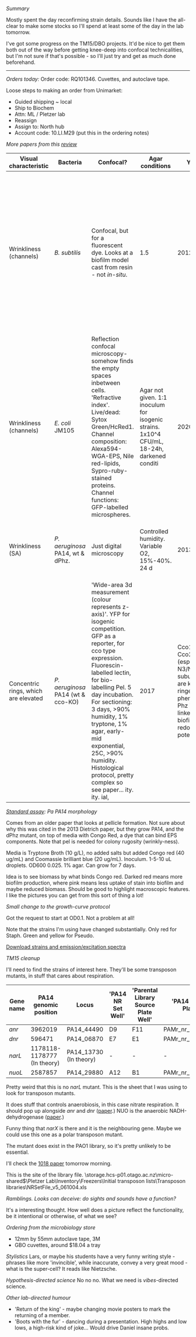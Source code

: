 *Summary*

Mostly spent the day reconfirming strain details. Sounds like I have the all-clear to make some stocks so I'll spend at least some of the day in the lab tomorrow.

I've got some progress on the TM15/DBO projects. It'd be nice to get them both out of the way before getting knee-deep into confocal technicalities, but I'm not sure if that's possible - so I'll just try and get as much done beforehand.

---

*Orders today:*
Order code: RQ101346. Cuvettes, and autoclave tape.

Loose steps to making an order from Unimarket:
- Guided shipping ~ local
- Ship to Biochem
- Attn: ML / Pletzer lab
- Reassign
- Assign to: North hub
- Account code: 10.LI.M29 (put this in the ordering notes)

*More papers from this [review](https://pmc.ncbi.nlm.nih.gov/articles/PMC9748781/#RSOB220194C3)*

| Visual characteristic                | Bacteria                           | Confocal?                                                                                                                                                                                                                                                             | Agar conditions                                                                                                                                                                    | Year | Mechanism                                                                                                                             | Measurements                                                                                                                                                                                                                                                  | Comments                                                                                                                                                                                                                                                                                                                                                  |
| ------------------------------------ | ---------------------------------- | --------------------------------------------------------------------------------------------------------------------------------------------------------------------------------------------------------------------------------------------------------------------- | ------------------------------------------------------------------------------------------------------------------------------------------------------------------------------- | ---- | ------------------------------------------------------------------------------------------------------------------------------------- | ------------------------------------------------------------------------------------------------------------------------------------------------------------------------------------------------------------------------------------------------------------- | --------------------------------------------------------------------------------------------------------------------------------------------------------------------------------------------------------------------------------------------------------------------------------------------------------------------------------------------------------- |
| Wrinkliness (channels)               | *B. subtilis*                      | Confocal, but for a fluorescent dye. Looks at a biofilm model cast from resin - not *in-situ*.                                                                                                                                                                        | 1.5                                                                                                                                                                                | 2012 | Observational                                                                                                                         | Channel diameter (height-channel ~ height-biofilm). Surface temperature. Fluid velocimetry. Biofilm evaporation (cool technique. They used a bunch of salts that they expect to get saturated, at the base of the incubation box.)                            | Talks about nutrient transport, where diffusion is critical. Can cells make aqueducts, to move foods? Height is limited by nutrient-diffusion. Pressure drop in channels is enough to suck in nutrients, the drive for this is water evaporating.                                                                                                         |
| Wrinkliness (channels)               | *E. coli* JM105                    | Reflection confocal microscopy- somehow finds the empty spaces inbetween cells. 'Refractive index'. Live/dead: Sytox Green/HcRed1. Channel composition: Alexa594-WGA-EPS, Nile red-lipids, Sypro-ruby-stained proteins. Channel functions: GFP-labelled microspheres. | Agar not given. 1:1 inoculum for isogenic strains. 1x10^4 CFU/mL, 18-24h, darkened conditi                                                                                         | 2020 | Observational                                                                                                                         | By-eye                                                                                                                                                                                                                                                        | The funniest  paper to date lol. They test spatial-arrangement/channel importance, by mixing up the whole biofilm then replating. It's kind of insane but also *so smart*. Would love to try something like this... Could we use like in-diffusible antibiotics, to grow the channels? They say that nutrients *don't* enter biofilms by diffusion alone. |
| Wrinkliness (SA)                     | *P. aeruginosa* PA14, wt & dPhz.   | Just digital microscopy                                                                                                                                                                                                                                               | Controlled humidity. Variable O2, 15%-40%. 24 d                                                                                                                                    | 2013 | Background: Wrinkles form when phz is disrupted, which lets more O2 deeper into the bacterial colony. Increases with reduction in O2. | Observational. O2 concentration, wrinkle height & wrinkle width.                                                                                                                                                                                              | Dietrich again, looks like he cares about how morphology~metabolism. In this case more about access to O2. Do they use Coomasie Blue and Congo Red, a couple of dyes to profile redox?                                                                                                                                                                    |
| Concentric rings, which are elevated | *P. aeruginosa* PA14 (wt & cco-KO) | 'Wide-area 3d measurement (colour represents z-axis)'. YFP for isogenic competition. GFP as a reporter, for cco type expression. Fluorescin-labelled lectin, for bio-labelling Pel.                                                                      5 day incubation. For sectioning: 3 days, >90% humidity, 1% tryptone, 1% agar, early-mid exponential, 25C, >90% humidity. Histological protocol, pretty complex so see paper... ity.  ity.  ial,  | 2017 | Cco1 and Cco2 (especially N3/N4 subunits) are key for ringed phenotype. Phz is linked to biofilm redox potential.                     | Congo red assay for filamentation/biomass. TTC for N4's contribution, to redox. Isoform competition, using YFP as indicator. Looks at reporting GFP, with depth in biofilm cross-section. Redox potential, that was rebalanced with KNO3 (potassium nitrate). | *Pa* has 5 terminal oxidases: bo3/Cyo, bd/CIO (cyanide-insensitive), aa3/cox, cbb3/cco1, cbb3-2/cco2 (all terminal oxidases). Isoform competition: neat wee assay for finding when genes are more important for fitness. More matrix production, as a result of electron acceptor limitation.                                                             |


*[Standard assay](https://pubmed.ncbi.nlm.nih.gov/14731271/): Pa PA14 morphology*

Comes from an older paper that looks at pellicle formation. Not sure about why this was cited in the 2013 Dietrich paper, but they grow PA14, and the dPhz mutant, on top of media with Congo Red, a dye that can bind EPS components. Note that pel is needed for colony rugosity (wrinkly-ness).

Media is Tryptone Broth (10 g/L), no added salts but added Congo red (40 ug/mL) and Coomassie brilliant blue (20 ug/mL). Inoculum. 1-5-10 uL droplets. OD600 0.025. 1% agar. Can grow for 7 days.

Idea is to see biomass by what binds Congo red. Darked red means more biofilm production, where pink means less uptake of stain into biofilm and maybe reduced biomass. Should be good to highlight macroscopic features. I like the pictures you can get from this sort of thing a lot!

*Small change to the growth-curve protocol*

Got the request to start at OD0.1. Not a problem at all!

Note that the strains I'm using have changed substantially. Only red for Staph. Green and yellow for Pseudo.

[Download strains and emission/excitation spectra](https://github.com/marklemzin/marks-masters/raw/main/experimental-setup/12.03%20strains-for-growth-curves.xlsx)

*TM15 cleanup*

I'll need to find the strains of interest here. They'll be some transposon mutants, in stuff that cares about respiration.

| Gene name | PA14 genomic position       | Locus                  | 'PA14 NR Set Well' | 'Parental Library Source Plate Well' | 'PA14 NR Set Plate' |
| --------- | --------------------------- | ---------------------- | ------------------ | ------------------------------------ | ------------------- |
| *anr*     | 3962019                     | PA14_44490             | D9                 | F11                                  | PAMr_nr_mas_02_4    |
| *dnr*     | 596471                      | PA14_06870             | E7                 | E1                                   | PAMr_nr_mas_06_1    |
| *narL*    | 1178118-1178777 (In theory) | PA14_13730 (In theory) | -                  | -                                    | -                   |
| *nuoL*    | 2587857                     | PA14_29880             | A12                | B1                                   | PAMr_nr_mas_05_3    |
Pretty weird that this is no *narL* mutant. This is the sheet that I was using to look for transposon mutants.

It does stuff that controls anaerobiosis, in this case nitrate respiration. It should pop up alongside *anr* and *dnr* ([paper](https://pubmed.ncbi.nlm.nih.gov/12073043/).) NUO is the anaerobic NADH-dehydrogenase ([paper](https://pmc.ncbi.nlm.nih.gov/articles/PMC7857637/#pone.0244142.ref022).)

Funny thing that *narX* is there and it is the neighbouring gene. Maybe we could use this one as a polar transposon mutant.

The mutant does exist in the PAO1 library, so it's pretty unlikely to be essential.

I'll check the [1018 paper](https://pubmed.ncbi.nlm.nih.gov/33930077/) tomorrow morning.

This is the site of the library file.
\storage.hcs-p01.otago.ac.nz\micro-shared$\Pletzer Lab\Inventory\Freezers\Initial transposon lists\Transposon libraries\NRSetFile_v5_061004.xls

*Ramblings. Looks can deceive: do sights and sounds have a function?*

It's a interesting thought. How well does a picture reflect the functionality, be it intentional or otherwise, of what we see?

*Ordering from the microbiology store*
- 12mm by 55mm autoclave tape, 3M
- GBO cuvettes, around $18.04 a tray

*Stylistics*
Lars, or maybe his students have a very funny writing style - phrases like more 'invincible', while inaccurate, convey a very great mood - what is the super-cell? It reads like Nietzsche.

*Hypothesis-directed science*
No no no. What we need is *vibes*-directed science.

*Other lab-directed humour*
- 'Return of the king' - maybe changing movie posters to mark the returning of a member.
- 'Boots with the fur' - dancing during a presentation. High highs and low lows, a high-risk kind of joke... Would drive Daniel insane probs.